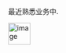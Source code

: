 最近熟悉业务中.

<img width="45" alt="image" src="https://github.com/user-attachments/assets/3c378e0a-dd47-454b-bd87-66addd53249b" />
